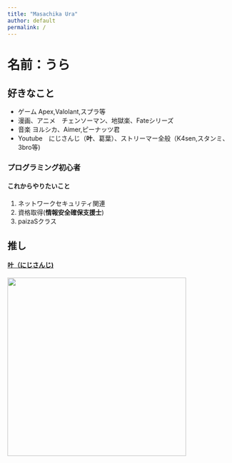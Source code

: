 ```yaml
---
title: "Masachika Ura"
author: default
permalink: /
---
```



# 名前：うら
## 好きなこと
- ゲーム   Apex,Valolant,スプラ等
- 漫画、アニメ　チェンソーマン、地獄楽、Fateシリーズ
- 音楽      ヨルシカ、Aimer,ピーナッツ君
- Youtube　にじさんじ（**叶**、葛葉）、ストリーマー全般（K4sen,スタンミ、3bro等)

### プログラミング初心者
#### これからやりたいこと
1. ネットワークセキュリティ関連
2. 資格取得(**情報安全確保支援士**)
3. paizaSクラス

## 推し

#### [叶（にじさんじ)](https://www.youtube.com/channel/UCspv01oxUFf_MTSipURRhkA)
<img src="https://github.com/unlimitedbullet/masachika/blob/main/assets/images/channels4_profile.jpg?raw=true" width=400px>





